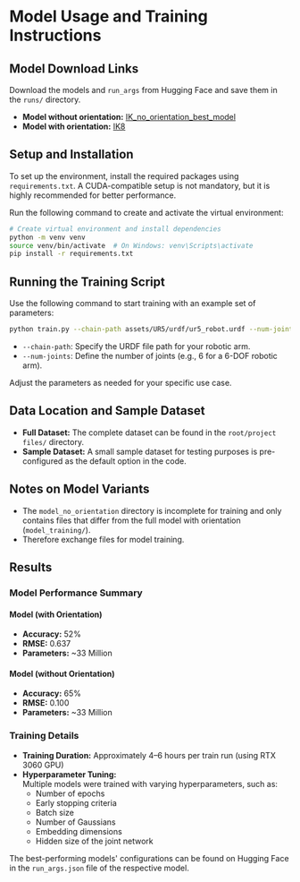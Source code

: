 

# Model Usage and Training Instructions

## Model Download Links

Download the models and `run_args` from Hugging Face and save them in the `runs/` directory.

- **Model without orientation:** [IK_no_orientation_best_model](https://huggingface.co/hange/IK_no_orientation_best_model)
- **Model with orientation:** [IK8](https://huggingface.co/hange/IK8)

## Setup and Installation

To set up the environment, install the required packages using `requirements.txt`. A CUDA-compatible setup is not mandatory, but it is highly recommended for better performance.

Run the following command to create and activate the virtual environment:

```bash
# Create virtual environment and install dependencies
python -m venv venv
source venv/bin/activate  # On Windows: venv\Scripts\activate
pip install -r requirements.txt
```

## Running the Training Script

Use the following command to start training with an example set of parameters:

```bash
python train.py --chain-path assets/UR5/urdf/ur5_robot.urdf --num-joints 6
```
- `--chain-path`: Specify the URDF file path for your robotic arm.  
- `--num-joints`: Define the number of joints (e.g., 6 for a 6-DOF robotic arm).

Adjust the parameters as needed for your specific use case.

## Data Location and Sample Dataset

- **Full Dataset:** The complete dataset can be found in the `root/project files/` directory.  
- **Sample Dataset:** A small sample dataset for testing purposes is pre-configured as the default option in the code.

## Notes on Model Variants

- The `model_no_orientation` directory is incomplete for training and only contains files that differ from the full model with orientation (`model_training/`).  
- Therefore exchange files for model training.

## Results

### Model Performance Summary

#### Model (with Orientation)  
- **Accuracy:** 52%  
- **RMSE:** 0.637  
- **Parameters:** ~33 Million  

#### Model (without Orientation)  
- **Accuracy:** 65%  
- **RMSE:** 0.100  
- **Parameters:** ~33 Million  

### Training Details
- **Training Duration:** Approximately 4–6 hours per train run (using RTX 3060 GPU)  
- **Hyperparameter Tuning:**  
  Multiple models were trained with varying hyperparameters, such as:  
  - Number of epochs  
  - Early stopping criteria  
  - Batch size  
  - Number of Gaussians  
  - Embedding dimensions  
  - Hidden size of the joint network  

The best-performing models' configurations can be found on Hugging Face in the `run_args.json` file of the respective model.  
